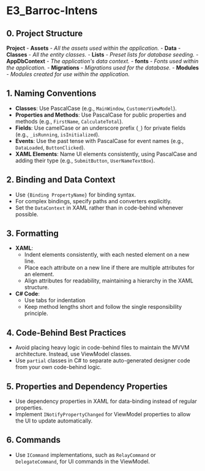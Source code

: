 # E3_Barroc-Intens

## 0. Project Structure
**Project**
    - **Assets**
        - *All the assets used within the application.*
    - **Data**
        - **Classes**
            - *All the entity classes.*
        - **Lists**
            - *Preset lists for database seeding.*
        - **AppDbContext**
            - *The application's data context.*
    - **fonts**
        - *Fonts used within the application.*
    - **Migrations**
        - *Migrations used for the database.*
    - **Modules**
        - *Modules created for use within the application.*

## 1. Naming Conventions
- **Classes**: Use PascalCase (e.g., `MainWindow`, `CustomerViewModel`).
- **Properties and Methods**: Use PascalCase for public properties and methods (e.g., `FirstName`, `CalculateTotal`).
- **Fields**: Use camelCase or an underscore prefix (`_`) for private fields (e.g., `_isRunning`, `isInitialized`).
- **Events**: Use the past tense with PascalCase for event names (e.g., `DataLoaded`, `ButtonClicked`).
- **XAML Elements**: Name UI elements consistently, using PascalCase and adding their type (e.g., `SubmitButton`, `UserNameTextBox`).

## 2. Binding and Data Context
- Use `{Binding PropertyName}` for binding syntax.
- For complex bindings, specify paths and converters explicitly.
- Set the `DataContext` in XAML rather than in code-behind whenever possible.

## 3. Formatting
- **XAML**:
  - Indent elements consistently, with each nested element on a new line.
  - Place each attribute on a new line if there are multiple attributes for an element.
  - Align attributes for readability, maintaining a hierarchy in the XAML structure.
- **C# Code**:
  - Use tabs for indentation
  - Keep method lengths short and follow the single responsibility principle.

## 4. Code-Behind Best Practices
- Avoid placing heavy logic in code-behind files to maintain the MVVM architecture. Instead, use ViewModel classes.
- Use `partial` classes in C# to separate auto-generated designer code from your own code-behind logic.

## 5. Properties and Dependency Properties
- Use dependency properties in XAML for data-binding instead of regular properties.
- Implement `INotifyPropertyChanged` for ViewModel properties to allow the UI to update automatically.

## 6. Commands
- Use `ICommand` implementations, such as `RelayCommand` or `DelegateCommand`, for UI commands in the ViewModel.
